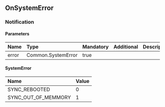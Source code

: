 ## OnSystemError


### Notification

#### Parameters

|Name|Type|Mandatory|Additional|Description|
|:---|:---|:--------|:---------|:----------|
|error|Common.SystemError|true|||

#### SystemError

|Name|Value|
|:---|:----|
|SYNC_REBOOTED|0|
|SYNC_OUT_OF_MEMMORY|1|
